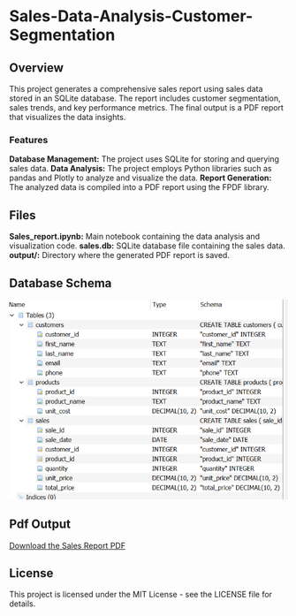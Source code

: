 # Sales-Data-Analysis-Customer-Segmentation
## Overview
This project generates a comprehensive sales report using sales data stored in an SQLite database. The report includes customer segmentation, sales trends, and key performance metrics. The final output is a PDF report that visualizes the data insights.

### Features
**Database Management:** The project uses SQLite for storing and querying sales data.
**Data Analysis:** The project employs Python libraries such as pandas and Plotly to analyze and visualize the data.
**Report Generation:** The analyzed data is compiled into a PDF report using the FPDF library.

## Files
**Sales_report.ipynb:** Main notebook containing the data analysis and visualization code.
**sales.db:** SQLite database file containing the sales data.
**output/:** Directory where the generated PDF report is saved.

## Database Schema
![Screenshot of Sales Report](https://github.com/swarba015/Sales-Data-Analysis-Customer-Segmentation/blob/main/output/Screenshot%202024-08-03%20015245.png)

## Pdf Output
[Download the Sales Report PDF](https://github.com/swarba015/Sales-Data-Analysis-Customer-Segmentation/blob/main/output/sales_report.pdf)

## License
This project is licensed under the MIT License - see the LICENSE file for details.

